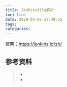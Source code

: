 ```yaml
---
title: Jenkinsfile解析
toc: true
date: 2020-04-05 17:49:55
tags:
categories:
---
```






官网：https://jenkins.io/zh/





## 参考资料
> - []()
> - []()
